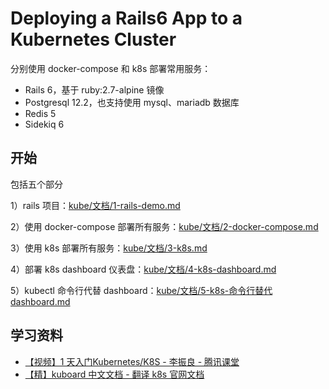 # Deploying a Rails6 App to a Kubernetes Cluster

分别使用 docker-compose 和 k8s 部署常用服务：

- Rails 6，基于 ruby:2.7-alpine 镜像
- Postgresql 12.2，也支持使用 mysql、mariadb 数据库
- Redis 5
- Sidekiq 6

## 开始

包括五个部分

1）rails 项目：[kube/文档/1-rails-demo.md](https://github.com/jiujiubad/rails6-k8s/blob/master/kube/%E6%96%87%E6%A1%A3/1-rails-demo.md)

2）使用 docker-compose 部署所有服务：[kube/文档/2-docker-compose.md](https://github.com/jiujiubad/rails6-k8s/blob/master/kube/%E6%96%87%E6%A1%A3/2-docker-compose.md)

3）使用 k8s 部署所有服务：[kube/文档/3-k8s.md](https://github.com/jiujiubad/rails6-k8s/blob/master/kube/%E6%96%87%E6%A1%A3/3-k8s.md)

4）部署 k8s dashboard 仪表盘：[kube/文档/4-k8s-dashboard.md](https://github.com/jiujiubad/rails6-k8s/blob/master/kube/%E6%96%87%E6%A1%A3/4-k8s-dashboard.md)

5）kubectl 命令行代替 dashboard：[kube/文档/5-k8s-命令行替代dashboard.md](https://github.com/jiujiubad/rails6-k8s/blob/master/kube/%E6%96%87%E6%A1%A3/5-k8s-%E5%91%BD%E4%BB%A4%E8%A1%8C%E6%9B%BF%E4%BB%A3dashboard.md)

## 学习资料

- [【视频】1 天入门Kubernetes/K8S - 李振良 - 腾讯课堂](https://ke.qq.com/course/366778?taid=3842496786700474)
- [【精】kuboard 中文文档 - 翻译 k8s 官网文档](https://kuboard.cn/learning/)
